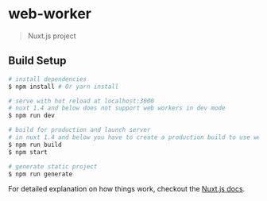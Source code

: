 # web-worker

> Nuxt.js project

## Build Setup

``` bash
# install dependencies
$ npm install # Or yarn install

# serve with hot reload at localhost:3000
# nuxt 1.4 and below does not support web workers in dev mode
$ npm run dev

# build for production and launch server
# in nuxt 1.4 and below you have to create a production build to use web workers in non 'spa' mode
$ npm run build
$ npm start

# generate static project
$ npm run generate
```

For detailed explanation on how things work, checkout the [Nuxt.js docs](https://github.com/nuxt/nuxt.js).
